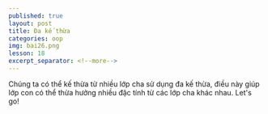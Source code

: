 ```yaml
---
published: true
layout: post
title: Đa kế thừa
categories: oop
img: bai26.png
lesson: 18
excerpt_separator: <!--more-->
---
```

Chúng ta có thể kế thừa từ nhiều lớp cha sử dụng đa kế thừa, điều này giúp lớp con có thể thừa hưởng nhiều đặc tính từ các lớp cha khác nhau. Let's go!<!--more-->

